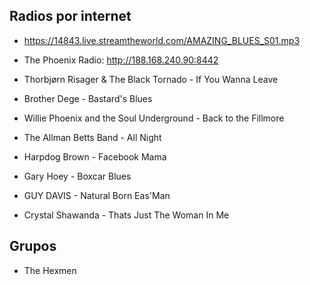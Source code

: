 ## Radios por internet
 * https://14843.live.streamtheworld.com/AMAZING_BLUES_S01.mp3
 * The Phoenix Radio: http://188.168.240.90:8442

 * Thorbjørn Risager & The Black Tornado - If You Wanna Leave
 * Brother Dege - Bastard's Blues
 * Willie Phoenix and the Soul Underground - Back to the Fillmore
 * The Allman Betts Band - All Night
 * Harpdog Brown - Facebook Mama
 * Gary Hoey - Boxcar Blues
 * GUY DAVIS - Natural Born Eas'Man
 * Crystal Shawanda - Thats Just The Woman In Me

## Grupos
 * The Hexmen
